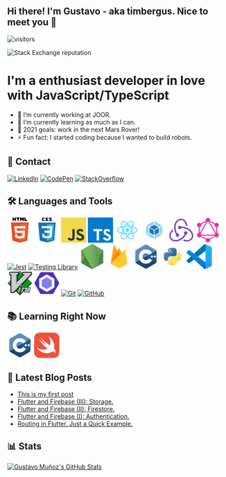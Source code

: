 ## Hi there! I'm Gustavo - aka timbergus. Nice to meet you 👋
![visitors](https://visitor-badge.glitch.me/badge?page_id=page.id)

![Stack Exchange reputation](https://img.shields.io/stackexchange/stackoverflow/r/1999316?style=for-the-badge)

# I'm a enthusiast developer in love with JavaScript/TypeScript

<!--
**timbergus/timbergus** is a ✨ _special_ ✨ repository because its `README.md` (this file) appears on your GitHub profile.

Here are some ideas to get you started:

- 👯 I’m looking to collaborate on ...
- 🤔 I’m looking for help with ...
- 💬 Ask me about ...
- 📫 How to reach me: ...
-->

- 🔭 I’m currently working at JOOR.
- 🌱 I’m currently learning as much as I can.
- 🥅 2021 goals: work in the next Mars Rover!
- ⚡ Fun fact: I started coding because I wanted to build robots.

## 💬 Contact

[<img alt="LinkedIn" src="https://img.shields.io/badge/LinkedIn-My%20professional%20profile-blue?style=for-the-badge&logo=linkedin" />][LinkedIn]
[<img alt="CodePen" src="https://img.shields.io/badge/CodePen-My%20personal%20playground-green?style=for-the-badge&logo=codepen" />][CodePen]
[<img alt="StackOverflow" src="https://img.shields.io/badge/StackOverflow-Myself-orange?style=for-the-badge&logo=stackoverflow" />][StackOverflow]

## 🛠 Languages and Tools

[<img alt="HTML" width="58" src="https://raw.githubusercontent.com/github/explore/80688e429a7d4ef2fca1e82350fe8e3517d3494d/topics/html/html.png" />][HTML]
[<img alt="CSS" width="58" src="https://raw.githubusercontent.com/github/explore/80688e429a7d4ef2fca1e82350fe8e3517d3494d/topics/css/css.png" />][CSS]
[<img alt="JavaScript" width="58" src="https://raw.githubusercontent.com/github/explore/80688e429a7d4ef2fca1e82350fe8e3517d3494d/topics/javascript/javascript.png" />][JavaScript]
[<img alt="TypeScript" width="58" src="https://raw.githubusercontent.com/github/explore/80688e429a7d4ef2fca1e82350fe8e3517d3494d/topics/typescript/typescript.png" />][TypeScript]
[<img alt="React" width="58" src="https://raw.githubusercontent.com/github/explore/80688e429a7d4ef2fca1e82350fe8e3517d3494d/topics/react/react.png" />][React]
[<img alt="WebPack" width="58" src="https://raw.githubusercontent.com/github/explore/80688e429a7d4ef2fca1e82350fe8e3517d3494d/topics/webpack/webpack.png" />][WebPack]
[<img alt="Redux" width="58" src="https://raw.githubusercontent.com/github/explore/80688e429a7d4ef2fca1e82350fe8e3517d3494d/topics/redux/redux.png" />][Redux]
[<img alt="GraphQL" width="58" src="https://raw.githubusercontent.com/github/explore/80688e429a7d4ef2fca1e82350fe8e3517d3494d/topics/graphql/graphql.png" />][GraphQL]
[<img alt="Jest" width="58" src="https://miro.medium.com/max/600/1*i37IyHf6vnhqWIA9osxU3w.png" />][Jest]
[<img alt="Testing Library" width="58" src="https://testing-library.com/img/octopus-64x64.png" />][Testing Library]
[<img alt="Node" width="58" src="https://raw.githubusercontent.com/github/explore/80688e429a7d4ef2fca1e82350fe8e3517d3494d/topics/nodejs/nodejs.png" />][Node]
[<img alt="Firebase" width="58" src="https://raw.githubusercontent.com/github/explore/80688e429a7d4ef2fca1e82350fe8e3517d3494d/topics/firebase/firebase.png" />][Firebase]
[<img alt="C++" width="58" src="https://raw.githubusercontent.com/github/explore/80688e429a7d4ef2fca1e82350fe8e3517d3494d/topics/cpp/cpp.png" />][C++]
[<img alt="Python" width="58" src="https://raw.githubusercontent.com/github/explore/80688e429a7d4ef2fca1e82350fe8e3517d3494d/topics/python/python.png" />][Python]
[<img alt="Visual Studio" width="58" src="https://raw.githubusercontent.com/github/explore/80688e429a7d4ef2fca1e82350fe8e3517d3494d/topics/visual-studio-code/visual-studio-code.png" />][Visual Studio]
[<img alt="VIM" width="58" src="https://raw.githubusercontent.com/github/explore/80688e429a7d4ef2fca1e82350fe8e3517d3494d/topics/vim/vim.png" />][VIM]
[<img alt="ESLint" width="58" src="https://raw.githubusercontent.com/github/explore/80688e429a7d4ef2fca1e82350fe8e3517d3494d/topics/eslint/eslint.png" />][ESLint]
[<img alt="Git" width="58" src="https://www.vectorlogo.zone/logos/git-scm/git-scm-icon.svg" />][Git]
[<img alt="GitHub" width="58" src="https://cdn.jsdelivr.net/npm/simple-icons@v3/icons/github.svg" />][GitHub]

## 📚 Learning Right Now

[<img alt="C++" width="58" src="https://raw.githubusercontent.com/github/explore/80688e429a7d4ef2fca1e82350fe8e3517d3494d/topics/cpp/cpp.png" />][C++]
[<img alt="Swift" width="58" src="https://raw.githubusercontent.com/github/explore/80688e429a7d4ef2fca1e82350fe8e3517d3494d/topics/swift/swift.png" />][Swift]

## 📃 Latest Blog Posts

<!-- BLOG-POST-LIST:START -->
- [This is my first post](https://dev.to/timbergus/this-is-my-first-post-58ao)
- [Flutter and Firebase &lpar;III&rpar;: Storage.](https://medium.com/@timbergus/flutter-and-firebase-iii-storage-6d02bc0d936c?source=rss-5deeef280c69------2)
- [Flutter and Firebase &lpar;II&rpar;: Firestore.](https://medium.com/@timbergus/flutter-and-firebase-ii-firestore-2aea55d98a37?source=rss-5deeef280c69------2)
- [Flutter and Firebase &lpar;I&rpar;: Authentication.](https://medium.com/@timbergus/flutter-and-firebase-i-authentication-593926a1b704?source=rss-5deeef280c69------2)
- [Routing in Flutter. Just a Quick Example.](https://medium.com/@timbergus/routing-in-flutter-just-a-quick-example-c7b2048c1be0?source=rss-5deeef280c69------2)
<!-- BLOG-POST-LIST:END -->

## 📊 Stats

[![Gustavo Muñoz's GitHub Stats](https://github-readme-stats.vercel.app/api?username=timbergus&show_icons=true&hide_border=true&theme=vue)](https://github.com/anuraghazra/github-readme-stats)

<!-- Reference URLs -->
[LinkedIn]: https://www.linkedin.com/in/timbergus/?locale=en_US
[CodePen]: https://codepen.io/timbergus
[StackOverflow]: https://stackoverflow.com/users/1999316/timbergus
[HTML]: https://github.com/search?q=html
[CSS]: https://github.com/search?q=css
[JavaScript]: https://github.com/search?q=javascript
[TypeScript]: https://www.typescriptlang.org/
[React]: https://reactjs.org/
[WebPack]: https://webpack.js.org/
[Redux]: https://redux.js.org/
[GraphQL]: https://graphql.org/
[Jest]: https://jestjs.io/
[Testing Library]: https://testing-library.com/
[Node]: https://nodejs.org/en/
[Firebase]: https://firebase.google.com/
[C++]: https://github.com/search?q=cpp
[Swift]: https://github.com/search?q=swift
[Python]: https://github.com/search?q=python
[Visual Studio]: https://code.visualstudio.com/
[VIM]: https://www.vim.org/
[ESLint]: https://eslint.org/
[Git]: https://git-scm.com/
[GitHub]: https://github.com/
[Flutter]: https://flutter.dev/
[Dart]: https://dart.dev/
